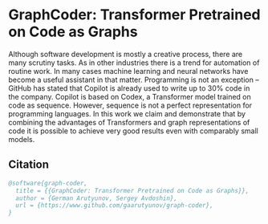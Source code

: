 # GraphCoder: Transformer Pretrained on Code as Graphs

Although software development is mostly a creative process, there are many scrutiny tasks.
As in other industries there is a trend for automation of routine work.
In many cases machine learning and neural networks have become a useful assistant in that matter.
Programming is not an exception – GitHub has stated that Copilot is already used to write up to 30\% code in the company.
Copilot is based on Codex, a Transformer model trained on code as sequence.
However, sequence is not a perfect representation for programming languages.
In this work we claim and demonstrate that by combining the advantages of Transformers
and graph representations of code it is possible to achieve very good results even with comparably small models.

## Citation

```bibtex
@software{graph-coder,
  title = {{GraphCoder: Transformer Pretrained on Code as Graphs}},
  author = {German Arutyunov, Sergey Avdoshin},
  url = {https://www.github.com/gaarutyunov/graph-coder},
}
```
